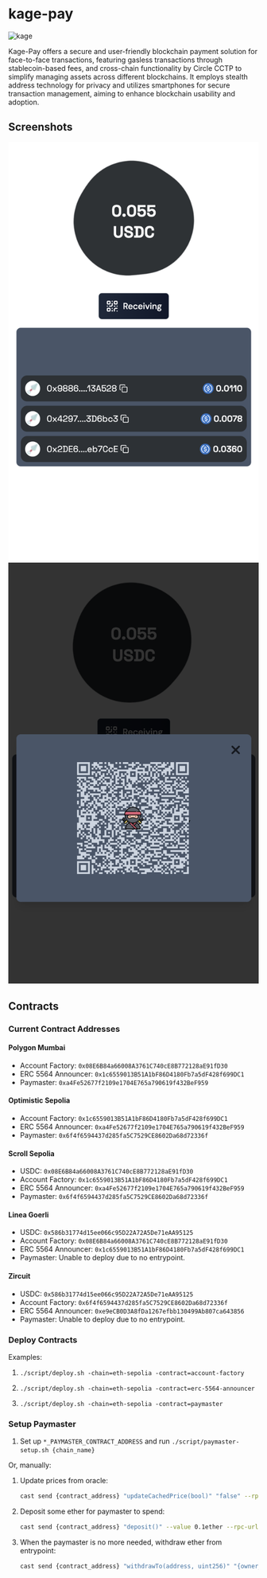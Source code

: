 # kage-pay

![kage](./img/kage.png)

Kage-Pay offers a secure and user-friendly blockchain payment solution for face-to-face transactions, featuring gasless transactions through stablecoin-based fees, and cross-chain functionality by Circle CCTP to simplify managing assets across different blockchains. It employs stealth address technology for privacy and utilizes smartphones for secure transaction management, aiming to enhance blockchain usability and adoption.

## Screenshots

![f1](./img/f1.png)
![f2](./img/f2.png)

## Contracts

### Current Contract Addresses

#### Polygon Mumbai

- Account Factory: `0x08E6B84a66008A3761C740cE8B772128aE91fD30`
- ERC 5564 Announcer: `0x1c6559013B51A1bF86D4180Fb7a5dF428f699DC1`
- Paymaster: `0xa4Fe52677f2109e1704E765a790619f432BeF959`

#### Optimistic Sepolia

- Account Factory: `0x1c6559013B51A1bF86D4180Fb7a5dF428f699DC1`
- ERC 5564 Announcer: `0xa4Fe52677f2109e1704E765a790619f432BeF959`
- Paymaster: `0x6f4f6594437d285fa5C7529CE8602Da68d72336f`

#### Scroll Sepolia

- USDC: `0x08E6B84a66008A3761C740cE8B772128aE91fD30`
- Account Factory: `0x1c6559013B51A1bF86D4180Fb7a5dF428f699DC1`
- ERC 5564 Announcer: `0xa4Fe52677f2109e1704E765a790619f432BeF959`
- Paymaster: `0x6f4f6594437d285fa5C7529CE8602Da68d72336f`

#### Linea Goerli

- USDC: `0x586b31774d15ee066c95D22A72A5De71eAA95125`
- Account Factory: `0x08E6B84a66008A3761C740cE8B772128aE91fD30`
- ERC 5564 Announcer: `0x1c6559013B51A1bF86D4180Fb7a5dF428f699DC1`
- Paymaster: Unable to deploy due to no entrypoint.

#### Zircuit

- USDC: `0x586b31774d15ee066c95D22A72A5De71eAA95125`
- Account Factory: `0x6f4f6594437d285fa5C7529CE8602Da68d72336f`
- ERC 5564 Announcer: `0xe9eCB0D3A8fDa1267efbb130499Ab807ca643856`
- Paymaster: Unable to deploy due to no entrypoint.

### Deploy Contracts

Examples:

1. `./script/deploy.sh -chain=eth-sepolia -contract=account-factory`

1. `./script/deploy.sh -chain=eth-sepolia -contract=erc-5564-announcer`

1. `./script/deploy.sh -chain=eth-sepolia -contract=paymaster`

### Setup Paymaster

1. Set up `*_PAYMASTER_CONTRACT_ADDRESS` and run `./script/paymaster-setup.sh {chain_name}`

Or, manually:

1. Update prices from oracle:

   ```bash
   cast send {contract_address} "updateCachedPrice(bool)" "false" --rpc-url {rpc_url} --private-key={PRIVATE_KEY}
   ```

1. Deposit some ether for paymaster to spend:

   ```bash
   cast send {contract_address} "deposit()" --value 0.1ether --rpc-url {rpc_url} --private-key={PRIVATE_KEY}
   ```

1. When the paymaster is no more needed, withdraw ether from entrypoint:

   ```bash
   cast send {contract_address} "withdrawTo(address, uint256)" "{owner_address}" "0.1ether" --rpc-url {rpc_url} --private-key={PRIVATE_KEY}
   ```
